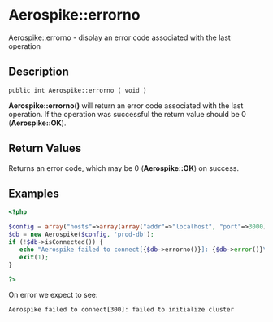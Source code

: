 
# Aerospike::errorno

Aerospike::errorno - display an error code associated with the last operation

## Description

```
public int Aerospike::errorno ( void )
```

**Aerospike::errorno()** will return an error code associated with the last
operation. If the operation was successful the return value should be 0
(**Aerospike::OK**).

## Return Values

Returns an error code, which may be 0 (**Aerospike::OK**) on success.

## Examples

```php
<?php

$config = array("hosts"=>array(array("addr"=>"localhost", "port"=>3000)));
$db = new Aerospike($config, 'prod-db');
if (!$db->isConnected()) {
   echo "Aerospike failed to connect[{$db->errorno()}]: {$db->error()}\n";
   exit(1);
}

?>
```

On error we expect to see:

```
Aerospike failed to connect[300]: failed to initialize cluster
```

